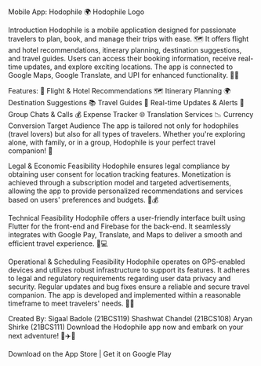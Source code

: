 
Mobile App: Hodophile 🌍
Hodophile Logo

Introduction
Hodophile is a mobile application designed for passionate travelers to plan, book, and manage their trips with ease. 🗺️ It offers flight and hotel recommendations, itinerary planning, destination suggestions, and travel guides. Users can access their booking information, receive real-time updates, and explore exciting locations. The app is connected to Google Maps, Google Translate, and UPI for enhanced functionality. 📱💼

Features:
🛫 Flight & Hotel Recommendations
🗺️ Itinerary Planning
🌍 Destination Suggestions
📚 Travel Guides
📍 Real-time Updates & Alerts
💬 Group Chats & Calls
💰 Expense Tracker
🌐 Translation Services
📉 Currency Conversion
Target Audience
The app is tailored not only for hodophiles (travel lovers) but also for all types of travelers. Whether you're exploring alone, with family, or in a group, Hodophile is your perfect travel companion! 🙌

Legal & Economic Feasibility
Hodophile ensures legal compliance by obtaining user consent for location tracking features. Monetization is achieved through a subscription model and targeted advertisements, allowing the app to provide personalized recommendations and services based on users' preferences and budgets. 💼💰

Technical Feasibility
Hodophile offers a user-friendly interface built using Flutter for the front-end and Firebase for the back-end. It seamlessly integrates with Google Pay, Translate, and Maps to deliver a smooth and efficient travel experience. 📲💻

Operational & Scheduling Feasibility
Hodophile operates on GPS-enabled devices and utilizes robust infrastructure to support its features. It adheres to legal and regulatory requirements regarding user data privacy and security. Regular updates and bug fixes ensure a reliable and secure travel companion. The app is developed and implemented within a reasonable timeframe to meet travelers' needs. 🚀⏰

Created By:
Sigaal Badole (21BCS119)
Shashwat Chandel (21BCS108)
Aryan Shirke (21BCS111)
Download the Hodophile app now and embark on your next adventure! 🌟✈️🌴

Download on the App Store | Get it on Google Play
